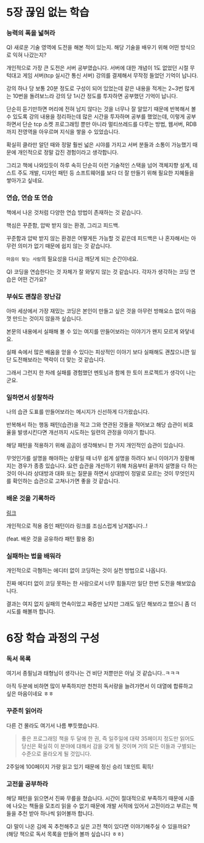 # 5장 끊임 없는 학습

### 능력의 폭을 넓혀라

Q) 새로운 기술 영역에 도전을 해본 적이 있는지. 해당 기술을 배우기 위해 어떤 방식으로 익혀 나갔는지?

개인적으로 가장 큰 도전은 서버 공부였습니다. 서버에 대한 개념이 1도 없었던 시절 무턱대고 게임 서버(tcp 실시간 통신 서버) 강의를 결제해서 무작정 들었던 기억이 납니다.

강의 하나 당 보통 20분 정도로 구성이 되어 있었는데 같은 내용을 적게는 2~3번 많게는 10번을 돌려보느라 강의 당 1시간 정도를 투자하면 공부했던 기억이 납니다.

단순히 듣기만하면 머리에 전혀 남지 않다는 것을 너무나 잘 알았기 때문에 반복해서 볼 수 있도록 강의 내용을 정리하는데 많은 시간을 투자하며 공부를 했었는데, 이렇게 공부하면서 단순 tcp 소켓 프로그래밍 뿐만 아니라 멀티쓰레드를 다루는 방법, 웹서버, RDB까지 전영역을 아우르며 지식을 쌓을 수 있었습니다.

확실히 클라만 알던 때와 정말 훨씬 넓은 시야를 가지고 서버 분들과 소통이 가능했기 때문에 개인적으로 정말 갑진 경험이라고 생각합니다.

그리고 책에 나와있듯이 하루 속히 단순히 이런 기술적인 스택을 넘어 객체지향 설계, 테스트 주도 개발, 디자인 패턴 등 소프트웨어를 보다 더 잘 만들기 위해 필요한 지혜들을 쌓아가고 싶네요.

### 연습, 연습 또 연습

책에서 나온 것처럼 다양한 연습 방법이 존재하는 것 같습니다.

핵심은 꾸준함, 압박 받지 않는 환경, 그리고 피드백.

꾸준함과 압박 받지 않는 환경은 어떻게든 가능할 것 같은데 피드백은 나 혼자해서는 아무런 의미가 없기 때문에 쉽지 않는 것 같습니다.

`마음이 맞는 사람`의 필요성을 다시금 깨닫게 되는 순간이네요.

Q) 코딩을 연습한다는 것 자체가 잘 와닿지 않는 것 같습니다. 각자가 생각하는 코딩 연습은 어떤 건가요?

### 부숴도 괜찮은 장난감

아마 세상에서 가장 재밌는 코딩은 본인이 만들고 싶은 것을 아무런 방해요소 없이 마음 껏 만드는 것이지 않을까 싶습니다. 

본문의 내용에서 실패해 볼 수 있는 여지를 만들어보라는 이야기가 왠지 모르게  와닿네요.

실패 속에서 많은 배움을 얻을 수 있다는 피상적인 이야기 보다 실패해도 괜찮으니깐 일단 도전해보라는 맥락이 더 맞는 것 같습니다.

그래서 그런지 한 차례 실패를 경험했던 멘토님과 함께 한 토이 프로젝트가 생각이 나는 군요.

### 일하면서 성찰하라

나의 습관 도표를 만들어보라는 메시지가 신선하게 다가왔습니다.

반복해서 하는 행동 패턴(습관)을 적고 그와 연관된 것들을 적어보고 해당 습관이 비효율을 발생시킨다면 개선까지 시도하는 일련의 관정을 이야기 합니다.

해당 패턴을 적용하기 위해 곰곰이 생각해보니 한 가지 개인적인 습관이 있습니다.

무엇인가를 설명을 해야하는 상황일 때 너무 쉽게 설명을 하려다 보니 이야기가 장황해지는 경우가 종종 있습니다. 요런 습관을 개선하기 위해 처음부터 끝까지 설명을 다 하는 것이 아니라 상대방과 대화 또는 질문을 하면서 상대방이 정말로 모르는 것이 무엇인지를 확인하는 습관으로 고쳐나가면 좋을 것 같습니다.

### 배운 것을 기록하라

[링크](https://josephcha.notion.site/c4f0574a192e44e6bd600cce47796c86?v=749eb52705244415940b7aff2621da30)

개인적으로 적용 중인 패턴이라 링크를 조심스럽게 남겨봅니다..!

(feat. 배운 것을 공유하라 패턴 활용 중)

### 실패하는 법을 배워라

개인적으로 극혐하는 에디터 없이 코딩하는 것이 실천 방법으로 나옵니다.

진짜 에디터 없이 코딩 못하는 한 사람으로서 너무 힘들지만 일단 한번 도전을 해보았습니다.

결과는 여지 없지 실패의 연속이었고 짜증만 났지만 그래도 일단 해보라고 했으니 좀 더 시도를 해볼까 합니다.

# 6장 학습 과정의 구성

### 독서 목록

여기서 종필님과 태형님이 생각나는 건 비단 저뿐만은 아닐 것 같습니다..ㅋㅋㅋ

아직 두분에 비하면 많이 부족하지만 천천히 독서량을 늘려가면서 이 대열에 합류하고 싶은 마음이네요 ㅎㅎ

### 꾸준히 읽어라

다른 건 몰라도 여기서 나름 뿌듯했습니다.

> 좋은 프로그래밍 책을 두 달에 한 권, 즉 일주일에 대략 35페이지 정도만 읽어도 당신은 확실히 이 분야에 대해서 감을 갖게 될 것이며 거의 모든 이들과 구별되는 수준으로 올라오게 될 것입니다.
> 

2주일에 100페이지 가량 읽고 있기 때문에 정신 승리 1포인트 획득!

### 고전을 공부하라

해당 패턴을 읽으면서 진짜 무릎을 쳤습니다. 시간이 절대적으로 부족하기 때문에 시중에 나오는 책들을 모조리 읽을 수 없기 때문에 개발 서적에 있어서 고전이라고 부르는 책들을 추천 받아 하나씩 읽어볼까 합니다.

Q) 말이 나온 김에 꼭 추천해주고 싶은 고전 책이 있다면 이야기해주실 수 있을까요? (해당 책으로 독서 목록을 만들어 볼까 싶습니다 ㅎㅎ)

